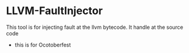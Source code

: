 # LLVM-FaultInjector
This tool is for injecting fault at the llvm bytecode. It handle at the source code 
- this is for Ocotoberfest
